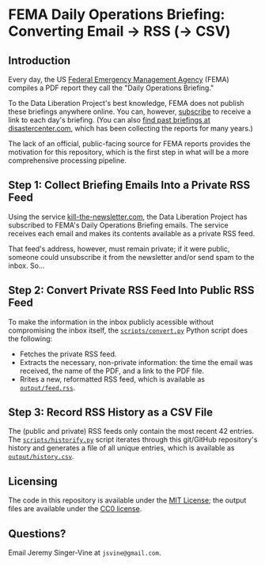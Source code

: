 # FEMA Daily Operations Briefing: Converting Email → RSS (→ CSV)

## Introduction

Every day, the US [Federal Emergency Management Agency](https://www.fema.gov/) (FEMA) compiles a PDF report they call the "Daily Operations Briefing."

To the Data Liberation Project's best knowledge, FEMA does not publish these briefings anywhere online. You can, however, [subscribe](https://public.govdelivery.com/accounts/USDHSFEMA/subscriber/new) to receive a link to each day's briefing. (You can also [find past briefings at disastercenter.com](https://disastercenter.com/FEMA%20Daily%20Situation%20Report%20Archive%202022.html), which has been collecting the reports for many years.)

The lack of an official, public-facing source for FEMA reports provides the motivation for this repository, which is the first step in what will be a more comprehensive processing pipeline.

## Step 1: Collect Briefing Emails Into a Private RSS Feed

Using the service [kill-the-newsletter.com](https://kill-the-newsletter.com/), the Data Liberation Project has subscribed to FEMA's Daily Operations Briefing emails. The service receives each email and makes its contents available as a private RSS feed.

That feed's address, however, must remain private; if it were public, someone could unsubscribe it from the newsletter and/or send spam to the inbox. So...

## Step 2: Convert Private RSS Feed Into Public RSS Feed

To make the information in the inbox publicly acessible without compromising the inbox itself, the [`scripts/convert.py`](scripts/convert.py) Python script does the following:

- Fetches the private RSS feed.
- Extracts the necessary, non-private information: the time the email was received, the name of the PDF, and a link to the PDF file.
- Rrites a new, reformatted RSS feed, which is available as [`output/feed.rss`](output/feed.rss).

## Step 3: Record RSS History as a CSV File

The (public and private) RSS feeds only contain the most recent 42 entries. The [`scripts/historify.py`](scripts/historify.py) script iterates through this git/GitHub repository's history and generates a file of all unique entries, which is available as [`output/history.csv`](output/history.csv).

## Licensing

The code in this repository is available under the [MIT License](https://choosealicense.com/licenses/mit/); the output files are available under the [CC0 license](https://creativecommons.org/share-your-work/public-domain/cc0/).

## Questions?

Email Jeremy Singer-Vine at `jsvine@gmail.com`. 
